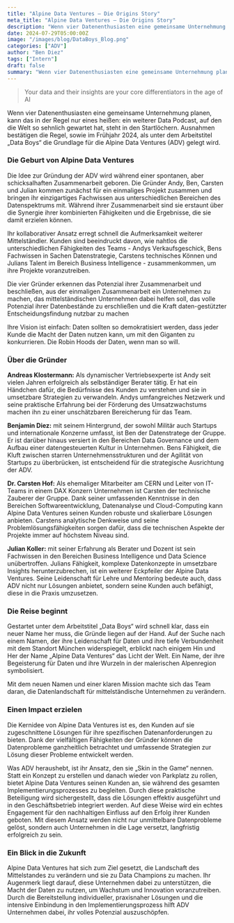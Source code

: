 ```yaml
---
title: "Alpine Data Ventures – Die Origins Story"
meta_title: "Alpine Data Ventures – Die Origins Story"
description: "Wenn vier Datenenthusiasten eine gemeinsame Unternehmung planen, kann das in der Regel nur eines heißen: ein weiterer Data Podcast, auf den die Welt so sehnlich gewartet hat, steht in den Startlöchern. Ausnahmen bestätigen die Regel, sowie im Frühjahr 2024, als unter dem Arbeitstitel „Data Boys“ die Grundlage für die Alpine Data Ventures (ADV) gelegt wird."
date: 2024-07-29T05:00:00Z
image: "/images/blog/DataBoys_Blog.png"
categories: ["ADV"]
author: "Ben Diez"
tags: ["Intern"]
draft: false
summary: "Wenn vier Datenenthusiasten eine gemeinsame Unternehmung planen, kann das in der Regel nur eines heißen: ein weiterer Data Podcast ... Nicht so bei den ADVs. "
---
```


> Your data and their insights are your core differentiators in the age of AI

Wenn vier Datenenthusiasten eine gemeinsame Unternehmung planen, kann das in der Regel nur eines heißen: ein weiterer Data Podcast, auf den die Welt so sehnlich gewartet hat, steht in den Startlöchern. Ausnahmen bestätigen die Regel, sowie im Frühjahr 2024, als unter dem Arbeitstitel „Data Boys“ die Grundlage für die Alpine Data Ventures (ADV) gelegt wird.  

### Die Geburt von Alpine Data Ventures 

Die Idee zur Gründung der ADV wird während einer spontanen, aber schicksalhaften Zusammenarbeit geboren. Die Gründer Andy, Ben, Carsten und Julian kommen zunächst für ein einmaliges Projekt zusammen und bringen ihr einzigartiges Fachwissen aus unterschiedlichen Bereichen des Datenspektrums mit. Während ihrer Zusammenarbeit sind sie erstaunt über die Synergie ihrer kombinierten Fähigkeiten und die Ergebnisse, die sie damit erzielen können. 

Ihr kollaborativer Ansatz erregt schnell die Aufmerksamkeit weiterer Mittelständler. Kunden sind beeindruckt davon, wie nahtlos die unterschiedlichen Fähigkeiten des Teams - Andys Verkaufsgeschick, Bens Fachwissen in Sachen Datenstrategie, Carstens technisches Können und Julians Talent im Bereich Business Intelligence - zusammenkommen, um ihre Projekte voranzutreiben.  

Die vier Gründer erkennen das Potenzial ihrer Zusammenarbeit und beschließen, aus der einmaligen Zusammenarbeit ein Unternehmen zu machen, das mittelständischen Unternehmen dabei helfen soll, das volle Potenzial ihrer Datenbestände zu erschließen und die Kraft daten-gestützter Entscheidungsfindung nutzbar zu machen 

Ihre Vision ist einfach: Daten sollten so demokratisiert werden, dass jeder Kunde die Macht der Daten nutzen kann, um mit den Giganten zu konkurrieren. Die Robin Hoods der Daten, wenn man so will. 

### Über die Gründer 

**Andreas Klostermann:** Als dynamischer Vertriebsexperte ist Andy seit vielen Jahren erfolgreich als selbständiger Berater tätig. Er hat ein Händchen dafür, die Bedürfnisse des Kunden zu verstehen und sie in umsetzbare Strategien zu verwandeln. Andys umfangreiches Netzwerk und seine praktische Erfahrung bei der Förderung des Umsatzwachstums machen ihn zu einer unschätzbaren Bereicherung für das Team. 

**Benjamin Diez:** mit seinem Hintergrund, der sowohl Militär auch Startups und internationale Konzerne umfasst, ist Ben der Datenstratege der Gruppe. Er ist darüber hinaus versiert in den Bereichen Data Governance und dem Aufbau einer datengesteuerten Kultur in Unternehmen. Bens Fähigkeit, die Kluft zwischen starren Unternehmensstrukturen und der Agilität von Startups zu überbrücken, ist entscheidend für die strategische Ausrichtung der ADV. 

**Dr. Carsten Hof:** Als ehemaliger Mitarbeiter am CERN und Leiter von IT-Teams in einem DAX Konzern Unternehmen ist Carsten der technische Zauberer der Gruppe. Dank seiner umfassenden Kenntnisse in den Bereichen Softwareentwicklung, Datenanalyse und Cloud-Computing kann Alpine Data Ventures seinen Kunden robuste und skalierbare Lösungen anbieten. Carstens analytische Denkweise und seine Problemlösungsfähigkeiten sorgen dafür, dass die technischen Aspekte der Projekte immer auf höchstem Niveau sind. 

**Julian Koller:** mit seiner Erfahrung als Berater und Dozent ist sein Fachwissen in den Bereichen Business Intelligence und Data Science unübertroffen. Julians Fähigkeit, komplexe Datenkonzepte in umsetzbare Insights herunterzubrechen, ist ein weiterer Eckpfeiler der Alpine Data Ventures. Seine Leidenschaft für Lehre und Mentoring bedeute auch, dass ADV nicht nur Lösungen anbietet, sondern seine Kunden auch befähigt, diese in die Praxis umzusetzen. 

### Die Reise beginnt 

Gestartet unter dem Arbeitstitel „Data Boys“ wird schnell klar, dass ein neuer Name her muss, die Gründe liegen auf der Hand. Auf der Suche nach einem Namen, der ihre Leidenschaft für Daten und ihre tiefe Verbundenheit mit dem Standort München widerspiegelt, erblickt nach einigem Hin und Her der Name „Alpine Data Ventures“ das Licht der Welt. Ein Name, der ihre Begeisterung für Daten und ihre Wurzeln in der malerischen Alpenregion symbolisiert.  

Mit dem neuen Namen und einer klaren Mission machte sich das Team daran, die Datenlandschaft für mittelständische Unternehmen zu verändern. 

### Einen Impact erzielen 

Die Kernidee von Alpine Data Ventures ist es, den Kunden auf sie zugeschnittene Lösungen für ihre spezifischen Datenanforderungen zu bieten. Dank der vielfältigen Fähigkeiten der Gründer können die Datenprobleme ganzheitlich betrachtet und umfassende Strategien zur Lösung dieser Probleme entwickelt werden. 

Was ADV heraushebt, ist ihr Ansatz, den sie „Skin in the Game“ nennen. Statt ein Konzept zu erstellen und danach wieder von Parkplatz zu rollen, bietet Alpine Data Ventures seinen Kunden an, sie während des gesamten Implementierungsprozesses zu begleiten. Durch diese praktische Beteiligung wird sichergestellt, dass die Lösungen effektiv ausgeführt und in den Geschäftsbetrieb integriert werden. Auf diese Weise wird ein echtes Engagement für den nachhaltigen Einfluss auf den Erfolg ihrer Kunden geboten. Mit diesem Ansatz werden nicht nur unmittelbare Datenprobleme gelöst, sondern auch Unternehmen in die Lage versetzt, langfristig erfolgreich zu sein. 

### Ein Blick in die Zukunft 
Alpine Data Ventures hat sich zum Ziel gesetzt, die Landschaft des Mittelstandes zu verändern und sie zu Data Champions zu machen. Ihr Augenmerk liegt darauf, diese Unternehmen dabei zu unterstützen, die Macht der Daten zu nutzen, um Wachstum und Innovation voranzutreiben. Durch die Bereitstellung individueller, praxisnaher Lösungen und die intensive Einbindung in den Implementierungsprozess hilft ADV Unternehmen dabei, ihr volles Potenzial auszuschöpfen. 
